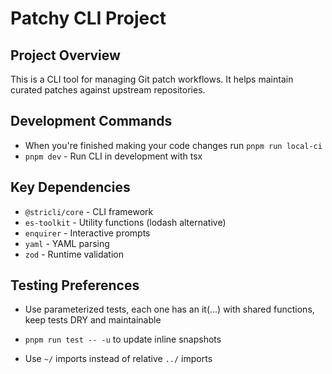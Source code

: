 # Patchy CLI Project

## Project Overview

This is a CLI tool for managing Git patch workflows. It helps maintain curated patches against upstream repositories.

## Development Commands


- When you're finished making your code changes run `pnpm run local-ci` 
- `pnpm dev` - Run CLI in development with tsx

## Key Dependencies

- `@stricli/core` - CLI framework
- `es-toolkit` - Utility functions (lodash alternative)
- `enquirer` - Interactive prompts
- `yaml` - YAML parsing
- `zod` - Runtime validation

## Testing Preferences

- Use parameterized tests, each one has an it(...) with shared functions, keep tests DRY and maintainable
- `pnpm run test -- -u` to update inline snapshots

- Use `~/` imports instead of relative `../` imports

